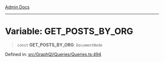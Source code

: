 [Admin Docs](/)

---

# Variable: GET_POSTS_BY_ORG

> `const` **GET_POSTS_BY_ORG**: `DocumentNode`

Defined in: [src/GraphQl/Queries/Queries.ts:494](https://github.com/PalisadoesFoundation/talawa-admin/blob/main/src/GraphQl/Queries/Queries.ts#L494)
